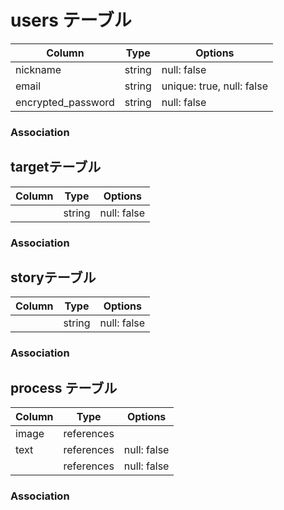 # users テーブル

| Column             | Type   | Options     |
| ------------------ | ------ | ----------- |
| nickname           | string | null: false |
| email              | string | unique: true, null: false|
| encrypted_password | string | null: false |


### Association


##  targetテーブル

| Column                  | Type       | Options                       |
| ----------------------- | ---------- | ----------------------------- |
|                         | string     | null: false                   |

### Association

##  storyテーブル

| Column                  | Type       | Options                       |
| ----------------------- | ---------- | ----------------------------- |
|                         | string     | null: false                   |

### Association



## process テーブル

| Column | Type       | Options     |
| ------ | ---------- | ----------- |
| image  | references |             |
| text   | references | null: false |
|    | references | null: false |

### Association






